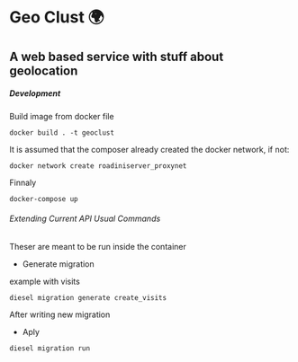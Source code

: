 # Geo Clust 🌍

## A web based service with stuff about geolocation


##### Development

Build image from docker file

```
docker build . -t geoclust
```

It is assumed that the composer already created the docker network, if not:
```
docker network create roadiniserver_proxynet
```

Finnaly
```
docker-compose up
```


###### Extending Current API Usual Commands
Theser are meant to be run inside the container

- Generate migration

example with visits
```
diesel migration generate create_visits
```

After writing new migration
- Aply
```
diesel migration run
```

